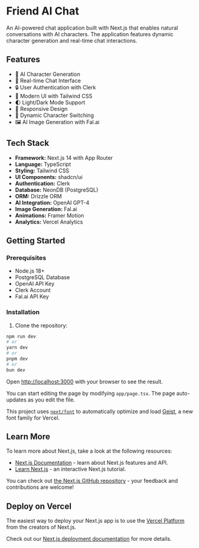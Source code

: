 # Friend AI Chat

An AI-powered chat application built with Next.js that enables natural conversations with AI characters. The application features dynamic character generation and real-time chat interactions.

## Features

- 🤖 AI Character Generation
- 💬 Real-time Chat Interface
- 🔒 User Authentication with Clerk
- 🎨 Modern UI with Tailwind CSS
- 🌓 Light/Dark Mode Support
- 📱 Responsive Design
- 🔄 Dynamic Character Switching
- 🖼️ AI Image Generation with Fal.ai

## Tech Stack

- **Framework:** Next.js 14 with App Router
- **Language:** TypeScript
- **Styling:** Tailwind CSS
- **UI Components:** shadcn/ui
- **Authentication:** Clerk
- **Database:** NeonDB (PostgreSQL)
- **ORM:** Drizzle ORM
- **AI Integration:** OpenAI GPT-4
- **Image Generation:** Fal.ai
- **Animations:** Framer Motion
- **Analytics:** Vercel Analytics

## Getting Started

### Prerequisites

- Node.js 18+
- PostgreSQL Database
- OpenAI API Key
- Clerk Account
- Fal.ai API Key

### Installation

1. Clone the repository:

```bash
npm run dev
# or
yarn dev
# or
pnpm dev
# or
bun dev
```

Open [http://localhost:3000](http://localhost:3000) with your browser to see the result.

You can start editing the page by modifying `app/page.tsx`. The page auto-updates as you edit the file.

This project uses [`next/font`](https://nextjs.org/docs/app/building-your-application/optimizing/fonts) to automatically optimize and load [Geist](https://vercel.com/font), a new font family for Vercel.

## Learn More

To learn more about Next.js, take a look at the following resources:

- [Next.js Documentation](https://nextjs.org/docs) - learn about Next.js features and API.
- [Learn Next.js](https://nextjs.org/learn) - an interactive Next.js tutorial.

You can check out [the Next.js GitHub repository](https://github.com/vercel/next.js) - your feedback and contributions are welcome!

## Deploy on Vercel

The easiest way to deploy your Next.js app is to use the [Vercel Platform](https://vercel.com/new?utm_medium=default-template&filter=next.js&utm_source=create-next-app&utm_campaign=create-next-app-readme) from the creators of Next.js.

Check out our [Next.js deployment documentation](https://nextjs.org/docs/app/building-your-application/deploying) for more details.
